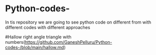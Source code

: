 # Python-codes-
In tis repository we are going to see python code on different from with different codes with different approaches

#Hallow right angle triangle with numbers(https://github.com/GaneshPelluru/Python-codes-/blob/main/hallow.md)

